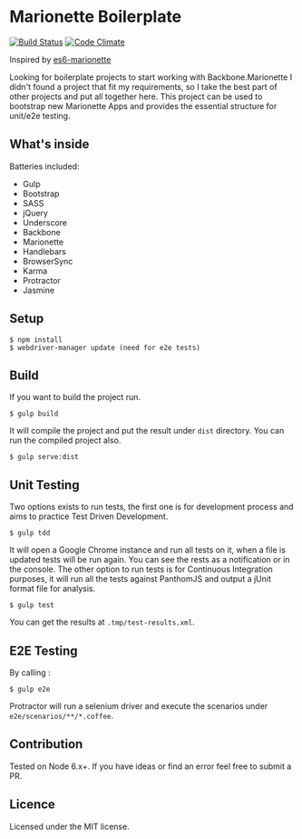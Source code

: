 Marionette Boilerplate 
======================

[![Build Status](https://travis-ci.org/leandronsp/marionette-boilerplate.svg?branch=master)](https://travis-ci.org/leandronsp/marionette-boilerplate)
[![Code Climate](https://codeclimate.com/github/leandronsp/marionette-boilerplate/badges/gpa.svg)](https://codeclimate.com/github/leandronsp/marionette-boilerplate)

Inspired by [es6-marionette](https://github.com/abiee/es6-marionette)

Looking for boilerplate projects to start working with Backbone.Marionette I didn't found a project that fit my requirements, so I take the best part of other projects and put all together here. This project can be used to bootstrap new Marionette Apps and provides the essential structure  for unit/e2e testing.

What's inside
----------------
Batteries included:
 - Gulp
 - Bootstrap
 - SASS
 - jQuery
 - Underscore
 - Backbone
 - Marionette
 - Handlebars
 - BrowserSync
 - Karma
 - Protractor
 - Jasmine
 
Setup
--------
	$ npm install
	$ webdriver-manager update (need for e2e tests)

Build
------
If you want to build the project run.

    $ gulp build

It will compile the project and put the result under `dist` directory. You can run the compiled project also.

    $ gulp serve:dist
   

Unit Testing
---------
Two options exists to run tests, the first one is for development process and aims to practice Test Driven Development.

    $ gulp tdd

It will open a Google Chrome instance and run all tests on it, when a file is updated tests will be run again. You can see the rests as a notification or in the console.
The other option to run tests is for Continuous Integration purposes, it will run all the tests against PanthomJS and output a jUnit format file for analysis.

    $ gulp test

You can get the results at `.tmp/test-results.xml`.


E2E Testing
------------
By calling :

	$ gulp e2e

Protractor will run a selenium driver and execute the scenarios under `e2e/scenarios/**/*.coffee`. 	

Contribution
---------------
Tested on Node 6.x+.
If you have ideas or find an error feel free to submit a PR.

Licence
-------
Licensed under the MIT license.
